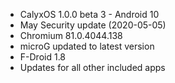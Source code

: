 * CalyxOS 1.0.0 beta 3 - Android 10
* May Security update (2020-05-05)
* Chromium 81.0.4044.138
* microG updated to latest version
* F-Droid 1.8
* Updates for all other included apps
